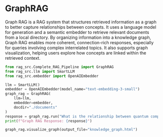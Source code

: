 # GraphRAG

Graph RAG is a RAG system that structures retrieved information as a graph to better capture relationships between concepts. It uses a language model for generation and a semantic embedder to retrieve relevant documents from a local directory. By organizing information into a knowledge graph, Graph RAG enables more coherent, connection-rich responses, especially for queries involving complex interrelated topics. It also supports graph visualization, helping users explore how concepts are linked within the retrieved context.

```python title="GraphRAG" linenums="1"
from rag_src.Complete_RAG_Pipeline import GraphRAG
from rag_src.llm import SmartLLM
from rag_src.embedder import OpenAIEmbedder

llm = SmartLLM()
embedder = OpenAIEmbedder(model_name="text-embedding-3-small")
graph_rag = GraphRAG(
    llm=llm,
    embedder=embedder,
    docdir="./documents"
)
response = graph_rag.run("What is the relationship between quantum computing and cryptography?")
print(f"Graph RAG Response: {response}")

graph_rag.visualize_graph(output_file="knowledge_graph.html")
```
